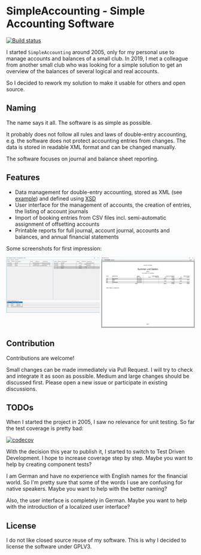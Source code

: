 # SimpleAccounting - Simple Accounting Software

[![Build status](https://ci.appveyor.com/api/projects/status/gdw9q7ves4fuu9t4?svg=true)](https://ci.appveyor.com/project/lg2de/simpleaccounting)

I started `SimpleAccounting` around 2005, only for my personal use to manage accounts and balances of a small club.
In 2019, I met a colleague from another small club who was looking for a simple solution to get an overview of the balances of several logical and real accounts.

So I decided to rework my solution to make it usable for others and open source.

## Naming

The name says it all. The software is as simple as possible. 

It probably does not follow all rules and laws of double-entry accounting, e.g. the software does not protect accounting entries from changes.
The data is stored in readable XML format and can be changed manually.

The software focuses on journal and balance sheet reporting.

## Features

* Data management for double-entry accounting, stored as XML (see [example](./samples/sample.bxml)) and defined using [XSD](./docs/AccountingData.xsd)
* User interface for the management of accounts, the creation of entries, the listing of account journals
* Import of booking entries from CSV files incl. semi-automatic assignment of offsetting accounts
* Printable reports for full journal, account journal, accounts and balances, and annual financial statements

Some screenshots for first impression:

<img src="./samples/MainView.png" alt="Main View" width="250" align="top" />
<img src="./samples/TotalsAndBalancesReport.png" alt="Main View" width="250" align="top" />

## Contribution

Contributions are welcome!

Small changes can be made immediately via Pull Request. I will try to check and integrate it as soon as possible.
Medium and large changes should be discussed first. Please open a new issue or participate in existing discussions.

## TODOs

When I started the project in 2005, I saw no relevance for unit testing.
So far the test coverage is pretty bad:

[![codecov](https://codecov.io/gh/lg2de/SimpleAccounting/branch/master/graph/badge.svg)](https://codecov.io/gh/lg2de/SimpleAccounting)

With the decision this year to publish it, I started to switch to Test Driven Development.
I hope to increase coverage step by step. Maybe you want to help by creating component tests?

I am German and have no experience with English names for the financial world.
So I'm pretty sure that some of the words I use are confusing for native speakers.
Maybe you want to help with the better naming?

Also, the user interface is completely in German.
Maybe you want to help with the introduction of a localized user interface?

## License

I do not like closed source reuse of my software.
This is why I decided to license the software under GPLV3.
